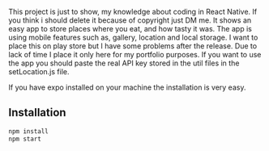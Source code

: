 This project is just to show, my knowledge about coding in React Native. If you think i should delete it because of copyright just DM me. It shows an easy app to store places where you eat, and how tasty it was. The app is using mobile features such as, gallery, location and local storage. I want to place this on play store but I have some problems after the release. Due to lack of time I place it only here for my portfolio purposes. If you want to use the app you should paste the real API key stored in the util files in the setLocation.js file.

If you have expo installed on your machine the installation is very easy.

## Installation



```sh
npm install
npm start 
```



